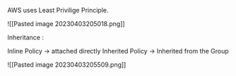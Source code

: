 AWS uses Least Privilige Principle. 

![[Pasted image 20230403205018.png]]

Inheritance : 

Inline Policy -> attached directly
Inherited Policy -> Inherited from the Group

![[Pasted image 20230403205509.png]]

